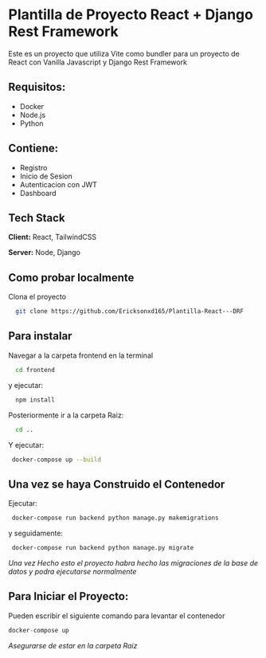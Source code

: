 
# Plantilla de Proyecto React + Django Rest Framework

Este es un proyecto que utiliza Vite como bundler para un proyecto de React con Vanilla Javascript y Django Rest Framework



## Requisitos:

- Docker 
- Node.js
- Python


## Contiene:

- Registro 
- Inicio de Sesion
- Autenticacion con JWT
- Dashboard





## Tech Stack

**Client:** React, TailwindCSS

**Server:** Node, Django



## Como probar localmente

Clona el proyecto

```bash
  git clone https://github.com/Ericksonxd165/Plantilla-React---DRF
```




## Para instalar

Navegar a la carpeta frontend en la terminal
```bash
  cd frontend
```
 y ejecutar:
```bash
  npm install
```
Posteriormente ir a la carpeta Raiz:

```bash
  cd ..
```
 Y ejecutar:
 ```bash
  docker-compose up --build
```

## Una vez se haya Construido el Contenedor

 Ejecutar:
 ```bash
  docker-compose run backend python manage.py makemigrations 
```
y seguidamente:

 ```bash
  docker-compose run backend python manage.py migrate 
```

*Una vez Hecho esto el proyecto habra hecho las migraciones de la base de datos y podra ejecutarse normalmente*
## Para Iniciar el Proyecto:

Pueden escribir el siguiente comando para levantar el contenedor

```javascript
docker-compose up
```
*Asegurarse de estar en la carpeta Raiz*